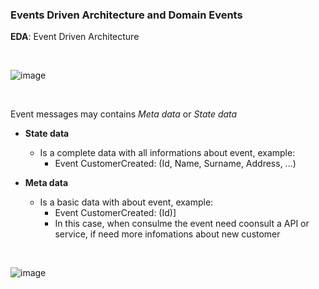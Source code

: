 ### Events Driven Architecture and Domain Events

**EDA**: Event Driven Architecture

<br>

![image](https://user-images.githubusercontent.com/12099889/145731671-e09a7f78-23b8-4e4e-8adf-0af14d64a5f1.png)

<br>

Event messages may contains _Meta data_ or _State data_

- **State data**
  - Is a complete data with all informations about event, example:
    - Event CustomerCreated: (Id, Name, Surname, Address, ...)         


- **Meta data**
  - Is a basic data with about event, example:
    - Event CustomerCreated: (Id)]
    - In this case, when consulme the event need coonsult a API or service, if need more infomations about new customer   

<br>

![image](https://user-images.githubusercontent.com/12099889/145731924-455ee9af-ef29-45b6-b921-fd88ed557981.png)
